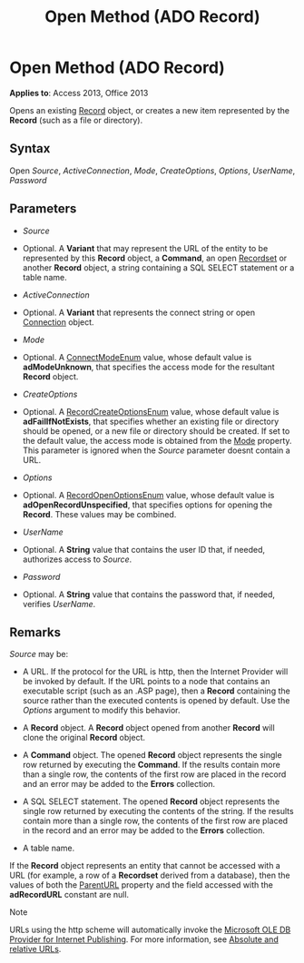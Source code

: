 ﻿---
title: Open Method (ADO Record)
TOCTitle: Open Method (ADO Record)
ms:assetid: ba71c5c7-326e-d3b6-0e74-e8343ee6896f
ms:mtpsurl: https://msdn.microsoft.com/library/JJ249896(v=office.15)
ms:contentKeyID: 48547371
ms.date: 09/18/2015
mtps_version: v=office.15
---

# Open Method (ADO Record)


**Applies to**: Access 2013, Office 2013


Opens an existing [Record](record-object-ado.md) object, or creates a new item represented by the **Record** (such as a file or directory).

## Syntax

Open *Source*, *ActiveConnection*, *Mode*, *CreateOptions*, *Options*, *UserName*, *Password*

## Parameters

  - *Source*

  - Optional. A **Variant** that may represent the URL of the entity to be represented by this **Record** object, a **Command**, an open [Recordset](recordset-object-ado.md) or another **Record** object, a string containing a SQL SELECT statement or a table name.

  - *ActiveConnection*

  - Optional. A **Variant** that represents the connect string or open [Connection](connection-object-ado.md) object.

  - *Mode*

  - Optional. A [ConnectModeEnum](connectmodeenum.md) value, whose default value is **adModeUnknown**, that specifies the access mode for the resultant **Record** object.

  - *CreateOptions*

  - Optional. A [RecordCreateOptionsEnum](recordcreateoptionsenum.md) value, whose default value is **adFailIfNotExists**, that specifies whether an existing file or directory should be opened, or a new file or directory should be created. If set to the default value, the access mode is obtained from the [Mode](mode-property-ado.md) property. This parameter is ignored when the *Source* parameter doesnt contain a URL.

  - *Options*

  - Optional. A [RecordOpenOptionsEnum](recordopenoptionsenum.md) value, whose default value is **adOpenRecordUnspecified**, that specifies options for opening the **Record**. These values may be combined.

  - *UserName*

  - Optional. A **String** value that contains the user ID that, if needed, authorizes access to *Source*.

  - *Password*

  - Optional. A **String** value that contains the password that, if needed, verifies *UserName*.

## Remarks

*Source* may be:

  - A URL. If the protocol for the URL is http, then the Internet Provider will be invoked by default. If the URL points to a node that contains an executable script (such as an .ASP page), then a **Record** containing the source rather than the executed contents is opened by default. Use the *Options* argument to modify this behavior.

  - A **Record** object. A **Record** object opened from another **Record** will clone the original **Record** object.

  - A **Command** object. The opened **Record** object represents the single row returned by executing the **Command**. If the results contain more than a single row, the contents of the first row are placed in the record and an error may be added to the **Errors** collection.

  - A SQL SELECT statement. The opened **Record** object represents the single row returned by executing the contents of the string. If the results contain more than a single row, the contents of the first row are placed in the record and an error may be added to the **Errors** collection.

  - A table name.

If the **Record** object represents an entity that cannot be accessed with a URL (for example, a row of a **Recordset** derived from a database), then the values of both the [ParentURL](parenturl-property-ado.md) property and the field accessed with the **adRecordURL** constant are null.


> [!NOTE]
> URLs using the http scheme will automatically invoke the [Microsoft OLE DB Provider for Internet Publishing](microsoft-ole-db-provider-for-internet-publishing.md). For more information, see [Absolute and relative URLs](absolute-and-relative-urls.md).


